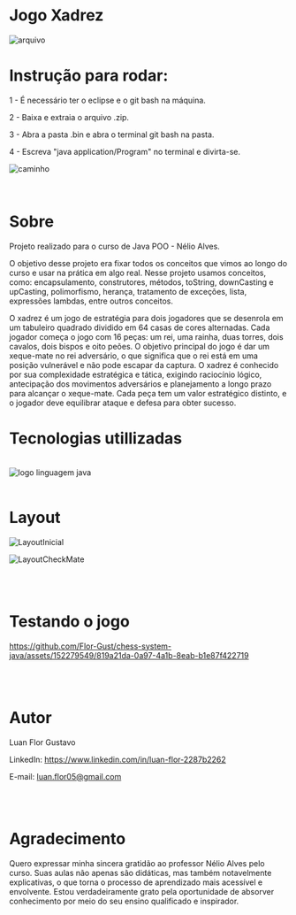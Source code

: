 # Jogo Xadrez
![arquivo](https://github.com/Flor-Gust/chess-system-java/assets/152279549/7b15fb8d-400e-4040-a052-4398bf60e03d)

# Instrução para rodar:

1 - É necessário ter o eclipse e o git bash na máquina.

2 - Baixa e extraia o arquivo .zip.

3 - Abra a pasta .bin e abra o terminal git bash na pasta.

4 - Escreva "java application/Program" no terminal e divirta-se.

![caminho](https://github.com/Flor-Gust/chess-system-java/assets/152279549/fe11212e-a61d-4f8b-a1e7-2d121c15d360)

<br/>

# Sobre

Projeto realizado para o curso de Java POO - Nélio Alves.

O objetivo desse projeto era fixar todos os conceitos que vimos ao longo do curso e usar na prática em algo real. Nesse projeto usamos conceitos, como: encapsulamento, construtores, métodos, toString, downCasting e upCasting, polimorfismo, herança, tratamento de exceções, lista, expressões lambdas, entre outros conceitos.

O xadrez é um jogo de estratégia para dois jogadores que se desenrola em um tabuleiro quadrado dividido em 64 casas de cores alternadas. Cada jogador começa o jogo com 16 peças: um rei, uma rainha, duas torres, dois cavalos, dois bispos e oito peões. O objetivo principal do jogo é dar um xeque-mate no rei adversário, o que significa que o rei está em uma posição vulnerável e não pode escapar da captura. O xadrez é conhecido por sua complexidade estratégica e tática, exigindo raciocínio lógico, antecipação dos movimentos adversários e planejamento a longo prazo para alcançar o xeque-mate. Cada peça tem um valor estratégico distinto, e o jogador deve equilibrar ataque e defesa para obter sucesso.

# Tecnologias utillizadas

<div style="display: inline-block"><br/>
    <img align="center" alt="logo linguagem java" src="https://img.shields.io/badge/Java-ED8B00?style=for-the-badge&logo=openjdk&logoColor=white">
</div><br/>

<br/>

# Layout 

![LayoutInicial](https://github.com/Flor-Gust/chess-system-java/assets/152279549/89220103-4537-49c3-848e-1c85f4bcaa15)

![LayoutCheckMate](https://github.com/Flor-Gust/chess-system-java/assets/152279549/83168683-df33-45e1-9396-98b0698b125e)

<br/>
<br/>

# Testando o jogo

https://github.com/Flor-Gust/chess-system-java/assets/152279549/819a21da-0a97-4a1b-8eab-b1e87f422719


<br/>
<br/>

# Autor
Luan Flor Gustavo

LinkedIn: https://www.linkedin.com/in/luan-flor-2287b2262

E-mail: luan.flor05@gmail.com

<br/>
<br/>

# Agradecimento
Quero expressar minha sincera gratidão ao professor Nélio Alves pelo curso. Suas aulas não apenas são didáticas, mas também notavelmente explicativas, o que torna o processo de aprendizado mais acessível e envolvente. Estou verdadeiramente grato pela oportunidade de absorver conhecimento por meio do seu ensino qualificado e inspirador.

